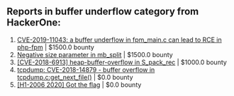 ## Reports in buffer underflow category from HackerOne:
1. [CVE-2019-11043: a buffer underflow in fpm_main.c can lead to RCE in php-fpm](https://hackerone.com/reports/722327) | $1500.0 bounty
2. [Negative size parameter in mb_split](https://hackerone.com/reports/476178) | $1500.0 bounty
3. [[CVE-2018-6913] heap-buffer-overflow in S_pack_rec](https://hackerone.com/reports/354650) | $1000.0 bounty
4. [tcpdump: CVE-2018-14879 - buffer overflow in tcpdump.c:get_next_file()](https://hackerone.com/reports/724217) | $0.0 bounty
5. [[H1-2006 2020]  Got the flag](https://hackerone.com/reports/887744) | $0.0 bounty